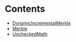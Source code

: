 # Contents

- [DynamicIncrementalMerkle](DynamicIncrementalMerkle.sol/library.DynamicIncrementalMerkle.md)
- [Merkle](Merkle.sol/library.Merkle.md)
- [UncheckedMath](UncheckedMath.sol/library.UncheckedMath.md)
